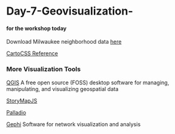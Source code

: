 # Day-7-Geovisualization-

#### for the workshop today

Download Milwaukee neighborhood data [here](http://city.milwaukee.gov/DownloadMapData3497.htm)

[CartoCSS Reference](https://carto.com/docs/carto-engine/cartocss/properties/)

### More Visualization Tools

[QGIS](https://qgis.org/en/site/) A free open source (FOSS) desktop software for managing, manipulating, and visualizing geospatial data

[StoryMapJS](https://storymap.knightlab.com/)

[Palladio](http://hdlab.stanford.edu/palladio/)

[Gephi](https://gephi.org/) Software for network visualization and analysis
